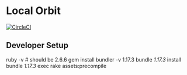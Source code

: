# Local Orbit

[![CircleCI](https://circleci.com/gh/cooperative-humans/localorbit/tree/master.svg?style=svg)](https://circleci.com/gh/cooperative-humans/localorbit/tree/master)

## Developer Setup

ruby -v # should be 2.6.6
gem install bundler -v 1.17.3
bundle _1.17.3_ install
bundle _1.17.3_ exec rake assets:precompile
